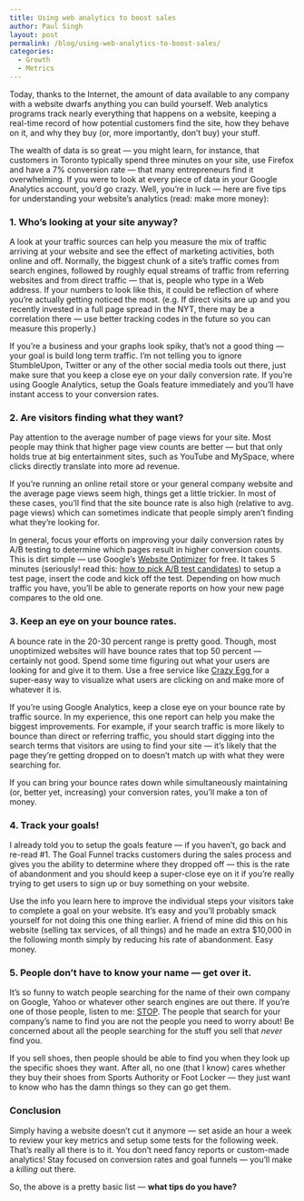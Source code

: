 ```yaml
---
title: Using web analytics to boost sales
author: Paul Singh
layout: post
permalink: /blog/using-web-analytics-to-boost-sales/
categories:
  - Growth
  - Metrics
---
```

Today, thanks to the Internet, the amount of data available to any company with a website dwarfs anything you can build yourself. Web analytics programs track nearly everything that happens on a website, keeping a real-time record of how potential customers find the site, how they behave on it, and why they buy (or, more importantly, don&#8217;t buy) your stuff.

The wealth of data is so great &#8212; you might learn, for instance, that customers in Toronto typically spend three minutes on your site, use Firefox and have a 7% conversion rate &#8212; that many entrepreneurs find it overwhelming. If you were to look at every piece of data in your Google Analytics account, you&#8217;d go crazy. Well, you&#8217;re in luck &#8212; here are five tips for understanding your website&#8217;s analytics (read: make more money):<!--more-->

### 1. Who&#8217;s looking at your site anyway?

A look at your traffic sources can help you measure the mix of traffic arriving at your website and see the effect of marketing activities, both online and off. Normally, the biggest chunk of a site&#8217;s traffic comes from search engines, followed by roughly equal streams of traffic from referring websites and from direct traffic &#8212; that is, people who type in a Web address. If your numbers to look like this, it could be reflection of where you&#8217;re actually getting noticed the most. (e.g. If direct visits are up and you recently invested in a full page spread in the NYT, there may be a correlation there &#8212; use better tracking codes in the future so you can measure this properly.)

If you&#8217;re a business and your graphs look spiky, that&#8217;s not a good thing &#8212; your goal is build long term traffic. I&#8217;m not telling you to ignore StumbleUpon, Twitter or any of the other social media tools out there, just make sure that you keep a close eye on your daily conversion rate. If you&#8217;re using Google Analytics, setup the Goals feature immediately and you&#8217;ll have instant access to your conversion rates.

### 2. Are visitors finding what they want?

Pay attention to the average number of page views for your site. Most people may think that higher page view counts are better &#8212; but that only holds true at big entertainment sites, such as YouTube and MySpace, where clicks directly translate into more ad revenue.

If you&#8217;re running an online retail store or your general company website and the average page views seem high, things get a little trickier. In most of these cases, you&#8217;ll find that the site bounce rate is also high (relative to avg. page views) which can sometimes indicate that people simply aren&#8217;t finding what they&#8217;re looking for.

In general, focus your efforts on improving your daily conversion rates by A/B testing to determine which pages result in higher conversion counts. This is dirt simple &#8212; use Google&#8217;s [Website Optimizer][1] for free. It takes 5 minutes (seriously! read this: [how to pick A/B test candidates][2]) to setup a test page, insert the code and kick off the test. Depending on how much traffic you have, you&#8217;ll be able to generate reports on how your new page compares to the old one.

### 3. Keep an eye on your bounce rates.

A bounce rate in the 20-30 percent range is pretty good. Though, most unoptimized websites will have bounce rates that top 50 percent &#8212; certainly not good. Spend some time figuring out what your users are looking for and give it to them. Use a free service like [Crazy Egg ][3]for a super-easy way to visualize what users are clicking on and make more of whatever it is.

If you&#8217;re using Google Analytics, keep a close eye on your bounce rate by traffic source. In my experience, this one report can help you make the biggest improvements. For example, if your search traffic is more likely to bounce than direct or referring traffic, you should start digging into the search terms that visitors are using to find your site &#8212; it&#8217;s likely that the page they&#8217;re getting dropped on to doesn&#8217;t match up with what they were searching for.

If you can bring your bounce rates down while simultaneously maintaining (or, better yet, increasing) your conversion rates, you&#8217;ll make a ton of money.

### 4. Track your goals!

I already told you to setup the goals feature &#8212; if you haven&#8217;t, go back and re-read #1. The Goal Funnel tracks customers during the sales process and gives you the ability to determine where they dropped off &#8212; this is the rate of abandonment and you should keep a super-close eye on it if you&#8217;re really trying to get users to sign up or buy something on your website.

Use the info you learn here to improve the individual steps your visitors take to complete a goal on your website. It&#8217;s easy and you&#8217;ll probably smack yourself for not doing this one thing earlier. A friend of mine did this on his website (selling tax services, of all things) and he made an extra $10,000 in the following month simply by reducing his rate of abandonment. Easy money.

### 5. People don&#8217;t have to know your name &#8212; get over it.

It&#8217;s so funny to watch people searching for the name of their own company on Google, Yahoo or whatever other search engines are out there. If you&#8217;re one of those people, listen to me: <span style="text-decoration: underline;">STOP</span>. The people that search for your company&#8217;s name to find you are not the people you need to worry about! Be concerned about all the people searching for the stuff you sell that *never* find you.

If you sell shoes, then people should be able to find you when they look up the specific shoes they want. After all, no one (that I know) cares whether they buy their shoes from Sports Authority or Foot Locker &#8212; they just want to know who has the damn things so they can go get them.

### Conclusion

Simply having a website doesn&#8217;t cut it anymore &#8212; set aside an hour a week to review your key metrics and setup some tests for the following week. That&#8217;s really all there is to it. You don&#8217;t need fancy reports or custom-made analytics! Stay focused on conversion rates and goal funnels &#8212; you&#8217;ll make a *killing* out there.

So, the above is a pretty basic list &#8212; **what tips do you have?**

 [1]: http://www.google.com/websiteoptimizer
 [2]: http://andrewchenblog.com/2008/10/27/how-to-generate-awesome-test-candidates-for-ab-testing/
 [3]: http://crazyegg.com/